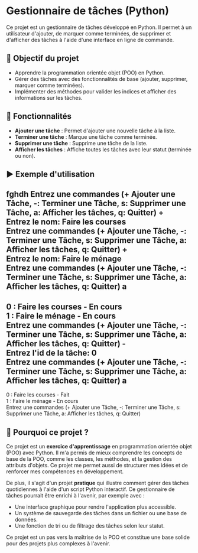 # Gestionnaire de tâches (Python)

Ce projet est un gestionnaire de tâches développé en Python. Il permet à un utilisateur d'ajouter, de marquer comme terminées, de supprimer et d'afficher des tâches à l'aide d'une interface en ligne de commande.

## 🎯 Objectif du projet

- Apprendre la programmation orientée objet (POO) en Python.
- Gérer des tâches avec des fonctionnalités de base (ajouter, supprimer, marquer comme terminées).
- Implémenter des méthodes pour valider les indices et afficher des informations sur les tâches.

## 🧠 Fonctionnalités

- **Ajouter une tâche** : Permet d'ajouter une nouvelle tâche à la liste.
- **Terminer une tâche** : Marque une tâche comme terminée.
- **Supprimer une tâche** : Supprime une tâche de la liste.
- **Afficher les tâches** : Affiche toutes les tâches avec leur statut (terminée ou non).

## ▶️ Exemple d'utilisation

fghdh
Entrez une commandes (+ Ajouter une Tâche, -: Terminer une Tâche, s: Supprimer une Tâche, a: Afficher les tâches, q: Quitter) +  
Entrez le nom: Faire les courses  
Entrez une commandes (+ Ajouter une Tâche, -: Terminer une Tâche, s: Supprimer une Tâche, a: Afficher les tâches, q: Quitter) +  
Entrez le nom: Faire le ménage  
Entrez une commandes (+ Ajouter une Tâche, -: Terminer une Tâche, s: Supprimer une Tâche, a: Afficher les tâches, q: Quitter) a  
------------------  
0 : Faire les courses - En cours  
1 : Faire le ménage - En cours  
Entrez une commandes (+ Ajouter une Tâche, -: Terminer une Tâche, s: Supprimer une Tâche, a: Afficher les tâches, q: Quitter) -  
Entrez l'id de la tâche: 0  
Entrez une commandes (+ Ajouter une Tâche, -: Terminer une Tâche, s: Supprimer une Tâche, a: Afficher les tâches, q: Quitter) a  
------------------  
0 : Faire les courses - Fait  
1 : Faire le ménage - En cours  
Entrez une commandes (+ Ajouter une Tâche, -: Terminer une Tâche, s: Supprimer une Tâche, a: Afficher les tâches, q: Quitter) 

## 🧠 Pourquoi ce projet ?

Ce projet est un **exercice d'apprentissage** en programmation orientée objet (POO) avec Python. Il m'a permis de mieux comprendre les concepts de base de la POO, comme les classes, les méthodes, et la gestion des attributs d'objets. Ce projet me permet aussi de structurer mes idées et de renforcer mes compétences en développement.

De plus, il s'agit d'un projet **pratique** qui illustre comment gérer des tâches quotidiennes à l'aide d'un script Python interactif. Ce gestionnaire de tâches pourrait être enrichi à l'avenir, par exemple avec :
- Une interface graphique pour rendre l'application plus accessible.
- Un système de sauvegarde des tâches dans un fichier ou une base de données.
- Une fonction de tri ou de filtrage des tâches selon leur statut.

Ce projet est un pas vers la maîtrise de la POO et constitue une base solide pour des projets plus complexes à l'avenir.
